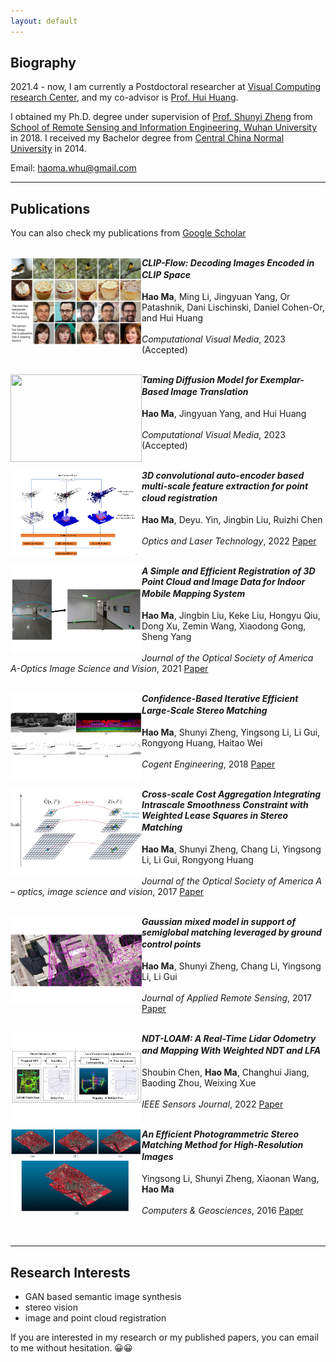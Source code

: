 ```yaml
---
layout: default
---
```


<!-- ![Portrait](resources/portrait.jpg) -->

## Biography

2021.4 - now, I am currently a Postdoctoral researcher at [Visual Computing research Center](https://vcc.tech), and my co-advisor is [Prof. Hui Huang](https://vcc.tech/~huihuang).

I obtained my Ph.D. degree under supervision of [Prof. Shunyi Zheng](http://jszy.whu.edu.cn/zhengshunyi/en/index.htm) from [School of Remote Sensing and Information Engineering, Wuhan University](http://rsgis.whu.edu.cn/) in 2018. I received my Bachelor degree from [Central China Normal University](https://github.com/fido20160817/haoma.github.io.git) in 2014.

Email: [haoma.whu@gmail.com](haoma.whu@gmail.com)

* * *

## Publications
You can also check my publications from [Google Scholar](https://scholar.google.com/citations?hl=zh-CN&user=zqkEkUoAAAAJ)<br><br>


<img align="left" width="210" height="140" src="resources/teaser_clip_flow.jpg">

**_CLIP-Flow: Decoding Images Encoded in CLIP Space_**　　　　　　 <br><br>
**Hao Ma**, Ming Li, Jingyuan Yang, Or Patashnik, Dani Lischinski, Daniel Cohen-Or,  and Hui Huang<br><br>
_Computational Visual Media_, 2023 (Accepted)<br><br>

<img align="left" width="210" height="140" src="resources/ExeDDPM_GraphicalAbstract.png">

**_Taming Diffusion Model for Exemplar-Based Image Translation_**　　　　　　 <br><br>
**Hao Ma**, Jingyuan Yang, and Hui Huang<br><br>
_Computational Visual Media_, 2023 (Accepted)<br><br>

<img align="left" width="210" height="140" src="resources/3D-CAE.png">

**_3D convolutional auto-encoder based multi-scale feature extraction for point cloud registration_**　　　　　　 <br><br>
**Hao Ma**, Deyu. Yin, Jingbin Liu, Ruizhi Chen<br><br>
_Optics and Laser Technology_, 2022 [Paper](https://doi.org/10.1016/j.optlastec.2022.107860)<br><br>

<img align="left" width="210" height="140" src="resources/simple&efficient.png">

**_A Simple and Efficient Registration of 3D Point Cloud and Image Data for Indoor Mobile Mapping System_**　　　　　　 <br><br>
**Hao Ma**, Jingbin Liu, Keke Liu, Hongyu Qiu, Dong Xu, Zemin Wang, Xiaodong Gong, Sheng Yang<br><br>
_Journal of the Optical Society of America A-Optics Image Science and Vision_, 2021 [Paper](https://doi.org/10.1364/JOSAA.414042)<br><br>

<img align="left" width="210" height="140" src="resources/confidence.png">

**_Confidence-Based Iterative Efficient Large-Scale Stereo Matching_**　　　　　　 <br><br>
**Hao Ma**, Shunyi Zheng, Yingsong Li, Li Gui, Rongyong Huang, Haitao Wei<br><br>
_Cogent Engineering_, 2018 [Paper](https://www.tandfonline.com/doi/full/10.1080/23311916.2018.1427676)<br><br>

<img align="left" width="210" height="140" src="resources/csca.png">

**_Cross-scale Cost Aggregation Integrating Intrascale Smoothness Constraint with Weighted Lease Squares in Stereo Matching_**　　　　　　 <br><br>
**Hao Ma**, Shunyi Zheng, Chang Li, Yingsong Li, Li Gui, Rongyong Huang<br><br>
_Journal of the Optical Society of America A – optics, image science and vision_, 2017 [Paper](https://doi.org/10.1364/JOSAA.34.000648)<br><br>

<img align="left" width="210" height="140" src="resources/gaussian.png">

**_Gaussian mixed model in support of semiglobal matching leveraged by ground control points_**　　　　　　 <br><br>
**Hao Ma**, Shunyi Zheng, Chang Li, Yingsong Li, Li Gui<br><br>
_Journal of Applied Remote Sensing_, 2017 [Paper](https://doi.org/10.1117/1.JRS.11.025014)<br><br>

<img align="left" width="210" height="140" src="resources/NDT-LOAM.png">

**_NDT-LOAM: A Real-Time Lidar Odometry and Mapping With Weighted NDT and LFA_**　　　　　　 <br><br>
Shoubin Chen, **Hao Ma**, Changhui Jiang, Baoding Zhou, Weixing Xue<br><br>
_IEEE Sensors Journal_, 2022 [Paper](https://ieeexplore.ieee.org/document/9664540?source=authoralert)<br><br>

<img align="left" width="210" height="140" src="resources/efficentHighResolution.png">

**_An Efficient Photogrammetric Stereo Matching Method for High-Resolution Images_**　　　　　　 <br><br>
Yingsong Li, Shunyi Zheng, Xiaonan Wang, **Hao Ma**<br><br>
_Computers & Geosciences_, 2016 [Paper](https://doi.org/10.1016/j.cageo.2016.09.002)<br><br><br>


* * *

## Research Interests
* GAN based semantic image synthesis
* stereo vision
* image and point cloud registration 

If you are interested in my research or my published papers, you can email to me without hesitation. 😀😀
